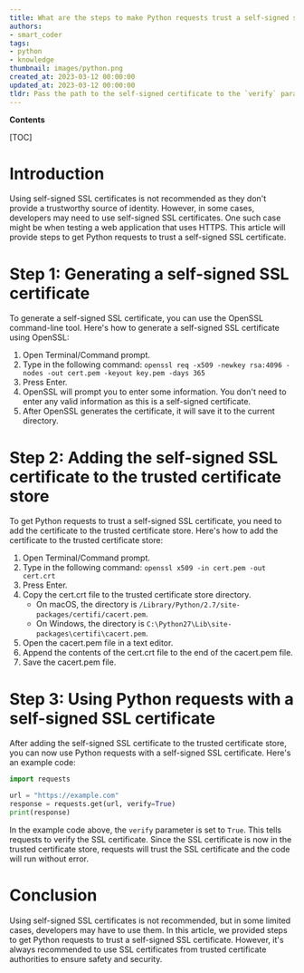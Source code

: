 ```yaml
---
title: What are the steps to make Python requests trust a self-signed ssl certificate?
authors:
- smart_coder
tags:
- python
- knowledge
thumbnail: images/python.png
created_at: 2023-03-12 00:00:00
updated_at: 2023-03-12 00:00:00
tldr: Pass the path to the self-signed certificate to the `verify` parameter when making a request using the requests library in Python.
---
```


**Contents**

[TOC]

# Introduction

Using self-signed SSL certificates is not recommended as they don't provide a trustworthy source of identity. However, in some cases, developers may need to use self-signed SSL certificates. One such case might be when testing a web application that uses HTTPS. This article will provide steps to get Python requests to trust a self-signed SSL certificate.

# Step 1: Generating a self-signed SSL certificate

To generate a self-signed SSL certificate, you can use the OpenSSL command-line tool. Here's how to generate a self-signed SSL certificate using OpenSSL:

1. Open Terminal/Command prompt.
2. Type in the following command: `openssl req -x509 -newkey rsa:4096 -nodes -out cert.pem -keyout key.pem -days 365`
3. Press Enter.
4. OpenSSL will prompt you to enter some information. You don't need to enter any valid information as this is a self-signed certificate.
5. After OpenSSL generates the certificate, it will save it to the current directory.

# Step 2: Adding the self-signed SSL certificate to the trusted certificate store

To get Python requests to trust a self-signed SSL certificate, you need to add the certificate to the trusted certificate store. Here's how to add the certificate to the trusted certificate store:

1. Open Terminal/Command prompt.
2. Type in the following command: `openssl x509 -in cert.pem -out cert.crt`
3. Press Enter.
4. Copy the cert.crt file to the trusted certificate store directory.
   - On macOS, the directory is `/Library/Python/2.7/site-packages/certifi/cacert.pem`.
   - On Windows, the directory is `C:\Python27\Lib\site-packages\certifi\cacert.pem`.
5. Open the cacert.pem file in a text editor.
6. Append the contents of the cert.crt file to the end of the cacert.pem file.
7. Save the cacert.pem file.

# Step 3: Using Python requests with a self-signed SSL certificate

After adding the self-signed SSL certificate to the trusted certificate store, you can now use Python requests with a self-signed SSL certificate. Here's an example code:

```python
import requests

url = "https://example.com"
response = requests.get(url, verify=True)
print(response)
```

In the example code above, the `verify` parameter is set to `True`. This tells requests to verify the SSL certificate. Since the SSL certificate is now in the trusted certificate store, requests will trust the SSL certificate and the code will run without error.

# Conclusion

Using self-signed SSL certificates is not recommended, but in some limited cases, developers may have to use them. In this article, we provided steps to get Python requests to trust a self-signed SSL certificate. However, it's always recommended to use SSL certificates from trusted certificate authorities to ensure safety and security.
